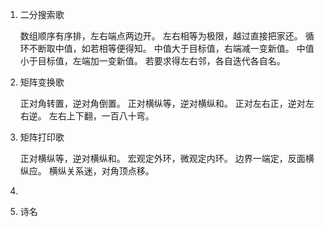 1. 二分搜索歌

   数组顺序有序排，左右端点两边开。
   左右相等为极限，越过直接把家还。
   循环不断取中值，如若相等便得知。
   中值大于目标值，右端减一变新值。
   中值小于目标值，左端加一变新值。
   若要求得左右邻，各自迭代各自名。

2. 矩阵变换歌

   正对角转置，逆对角倒置。
   正对横纵等，逆对横纵和。
   正对左右正，逆对左右逆。
   左右上下翻，一百八十弯。

3. 矩阵打印歌

   正对横纵等，逆对横纵和。
   宏观定外环，微观定内环。
   边界一端定，反面横纵应。
   横纵关系迷，对角顶点移。

4. 

5. 诗名